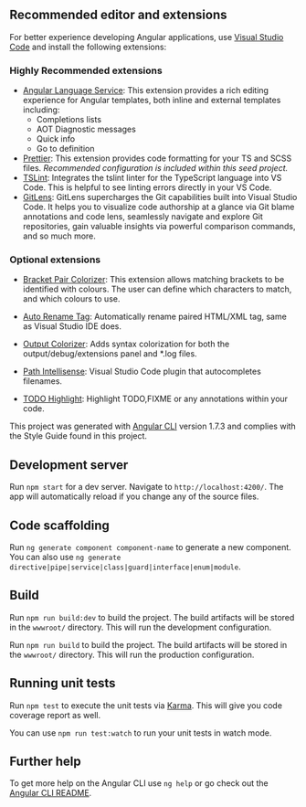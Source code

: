 ## Recommended editor and extensions

For better experience developing Angular applications, use [Visual Studio Code](https://code.visualstudio.com) and install the following extensions:

### Highly Recommended extensions

* [Angular Language Service](https://marketplace.visualstudio.com/items?itemName=Angular.ng-template): This extension provides a rich editing experience for Angular templates, both inline and external templates including:
  * Completions lists
  * AOT Diagnostic messages
  * Quick info
  * Go to definition
* [Prettier](https://marketplace.visualstudio.com/items?itemName=esbenp.prettier-vscode): This extension provides code formatting for your TS and SCSS files. _Recommended configuration is included within this seed project._
* [TSLint](https://marketplace.visualstudio.com/items?itemName=eg2.tslint): Integrates the tslint linter for the TypeScript language into VS Code. This is helpful to see linting errors directly in your VS Code.
* [GitLens](https://marketplace.visualstudio.com/items?itemName=eamodio.gitlens): GitLens supercharges the Git capabilities built into Visual Studio Code. It helps you to visualize code authorship at a glance via Git blame annotations and code lens, seamlessly navigate and explore Git repositories, gain valuable insights via powerful comparison commands, and so much more.

### Optional extensions

* [Bracket Pair Colorizer](https://marketplace.visualstudio.com/items?itemName=CoenraadS.bracket-pair-colorizer): This extension allows matching brackets to be identified with colours. The user can define which characters to match, and which colours to use.
* [Auto Rename Tag](https://marketplace.visualstudio.com/items?itemName=formulahendry.auto-rename-tag): Automatically rename paired HTML/XML tag, same as Visual Studio IDE does.
* [Output Colorizer](https://marketplace.visualstudio.com/items?itemName=IBM.output-colorizer): Adds syntax colorization for both the output/debug/extensions panel and \*.log files.

* [Path Intellisense](https://marketplace.visualstudio.com/items?itemName=christian-kohler.path-intellisense): Visual Studio Code plugin that autocompletes filenames.
* [TODO Highlight](https://marketplace.visualstudio.com/items?itemName=wayou.vscode-todo-highlight): Highlight TODO,FIXME or any annotations within your code.

This project was generated with [Angular CLI](https://github.com/angular/angular-cli) version 1.7.3 and complies with the Style Guide found in this project.

## Development server

Run `npm start` for a dev server. Navigate to `http://localhost:4200/`. The app will automatically reload if you change any of the source files.

## Code scaffolding

Run `ng generate component component-name` to generate a new component. You can also use `ng generate directive|pipe|service|class|guard|interface|enum|module`.

## Build

Run `npm run build:dev` to build the project. The build artifacts will be stored in the `wwwroot/` directory. This will run the development configuration.

Run `npm run build` to build the project. The build artifacts will be stored in the `wwwroot/` directory. This will run the production configuration.

## Running unit tests

Run `npm test` to execute the unit tests via [Karma](https://karma-runner.github.io). This will give you code coverage report as well.

You can use `npm run test:watch` to run your unit tests in watch mode.

## Further help

To get more help on the Angular CLI use `ng help` or go check out the [Angular CLI README](https://github.com/angular/angular-cli/blob/master/README.md).
